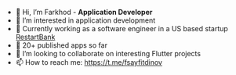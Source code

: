 - 👋 Hi, I’m Farkhod - **Application Developer**
- 👀 I’m interested in application development
- 💼 Currently working as a software engineer in a US based startup [RestartBank](https://restartbank.com)  
- 🍎 20+ published apps so far
- 💙 I’m looking to collaborate on interesting Flutter projects
- 📫 How to reach me: https://t.me/fsayfitdinov
 
 

 
 
 
 


